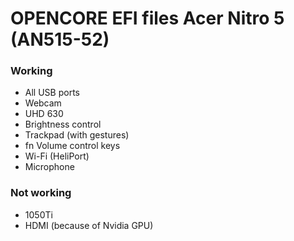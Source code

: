 # OPENCORE EFI files Acer Nitro 5 (AN515-52)

### Working
* All USB ports
* Webcam
* UHD 630
* Brightness control
* Trackpad (with gestures)
* fn Volume control keys
* Wi-Fi (HeliPort)
* Microphone

### Not working
* 1050Ti
* HDMI (because of Nvidia GPU)
